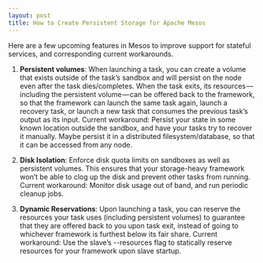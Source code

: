 ```yaml
---
layout: post
title: How to Create Persistent Storage for Apache Mesos
---
```


Here are a few upcoming features in Mesos to improve support for stateful services, and corresponding current workarounds.

1. <b>Persistent volumes</b>: When launching a task, you can create a volume that exists outside of the task’s sandbox and will persist on the node even after the task dies/completes. When the task exits, its resources — including the persistent volume — can be offered back to the framework, so that the framework can launch the same task again, launch a recovery task, or launch a new task that consumes the previous task’s output as its input. Current workaround: Persist your state in some known location outside the sandbox, and have your tasks try to recover it manually. Maybe persist it in a distributed filesystem/database, so that it can be accessed from any node.

2. <b>Disk Isolation</b>: Enforce disk quota limits on sandboxes as well as persistent volumes. This ensures that your storage-heavy framework won’t be able to clog up the disk and prevent other tasks from running. Current workaround: Monitor disk usage out of band, and run periodic cleanup jobs.

3. <b>Dynamic Reservations</b>: Upon launching a task, you can reserve the resources your task uses (including persistent volumes) to guarantee that they are offered back to you upon task exit, instead of going to whichever framework is furthest below its fair share. Current workaround: Use the slave’s --resources flag to statically reserve resources for your framework upon slave startup.